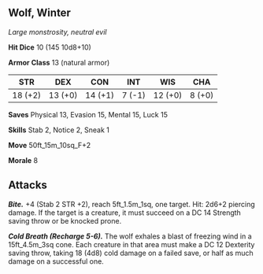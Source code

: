 ## Wolf, Winter

*Large monstrosity, neutral evil*

**Hit Dice** 10 (145 10d8+10)

**Armor Class** 13 (natural armor)

| STR     | DEX     | CON     | INT     | WIS     | CHA     |
|---------|---------|---------|---------|---------|---------|
| 18 (+2) | 13 (+0) | 14 (+1) |  7 (-1) | 12 (+0) |  8 (+0) |

**Saves** Physical 13, Evasion 15, Mental 15, Luck 15

**Skills** Stab 2, Notice 2, Sneak 1

**Move** 50ft_15m_10sq_F+2

**Morale** 8

## Attacks

***Bite.*** +4 (Stab 2 STR +2), reach 5ft_1.5m_1sq, one target. Hit: 2d6+2 piercing damage. If the target is a creature, it must succeed on a DC 14 Strength saving throw or be knocked prone.

***Cold Breath (Recharge 5-6).*** The wolf exhales a blast of freezing wind in a 15ft_4.5m_3sq cone. Each creature in that area must make a DC 12 Dexterity saving throw, taking 18 (4d8) cold damage on a failed save, or half as much damage on a successful one.

